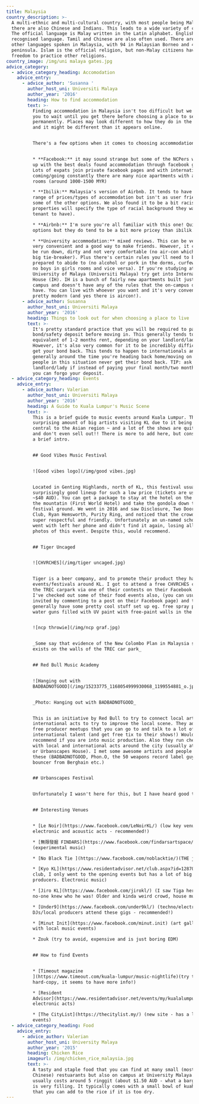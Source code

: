 ```yaml
---
title: Malaysia
country_description: >-
  A multi-ethnic and multi-cultural country, with most people being Malay, but
  there are also Chinese and Indians. This leads to a wide variety of cuisine.
  The official language is Malay written in the Latin alphabet. English is a
  recognised language. Tamil and Chinese are also often used. There are over 130
  other languages spoken in Malaysia, with 94 in Malaysian Borneo and 40 on the
  peninsula. Islam is the official religion, but non-Malay citizens have the
  freedom to practice other religions. 
country_image: /img/uni malaya gates.jpg
advice_category:
  - advice_category_heading: Accomodation
    advice_entry:
      - advice_author: 'Susanna '
        author_host_uni: Universiti Malaya
        author_year: '2016'
        heading: How to find accommodation
        text: >-
          Finding accommodation in Malaysia isn't too difficult but we'd advise
          you to wait until you get there before choosing a place to settle
          permanently. Places may look different to how they do in the country
          and it might be different than it appears online.  


          There's a few options when it comes to choosing accommodation:


          * **Facebook:** it may sound strange but some of the NCPers who ended
          up with the best deals found accommodation through facebook groups.
          Lots of expats join private facebook pages and with internationals
          coming/going constantly there are many nice apartments with available
          rooms (around 1000-1500 MYR)

          * **Ibilik:** Malaysia's version of Airbnb. It tends to have a whole
          range of prices/types of accommodation but isn't as user friendly as
          some of the other options. We also found it to be a bit racists (e.g.
          properties will specify the type of racial background they want the
          tenant to have).

          * **Airbnb:** I'm sure you're all familiar with this one! Quite a few
          options but they do tend to be a bit more pricey than ibilik.

          * **University accommodation:** mixed reviews. This can be very cheap,
          very convenient and a good way to make friends. However, it can also
          be run down, dirty and not very comfortable (no air-con which kinda a
          big tie-breaker). Plus there's certain rules you'll need to be
          prepared to abide to (no alcohol or pork in the dorms, curfew times,
          no boys in girls rooms and vice versa). If you're studying at the
          University of Malaya (Universiti Malaya) try get into International
          House (IH). IH is a bunch of fairly new apartments built just off
          campus and doesn't have any of the rules that the on-campus dorms
          have. You can live with whoever you want and it's very convenient and
          pretty modern (and yes there is aircon!).
      - advice_author: Susanna
        author_host_uni: Universiti Malaya
        author_year: '2016'
        heading: Things to look out for when choosing a place to live
        text: >-
          It's pretty standard practice that you will be required to pay a
          bond/safety deposit before moving in. This generally tends to be the
          equivalent of 1-2 months rent, depending on your landlord/lady.
          However, it's also very common for it to be incredibly difficult to
          get your bond back. This tends to happen to internationals and as it's
          generally around the time you're heading back home/moving on a lot of
          people in this situation never get their bond back. TIP: ask your
          landlord/lady if instead of paying your final month/two month's rent
          you can forgo your deposit.
  - advice_category_heading: Events
    advice_entry:
      - advice_author: Valerian
        author_host_uni: Universiti Malaya
        author_year: '2016'
        heading: A Guide to Kuala Lumpur's Music Scene
        text: >-
          This is a brief guide to music events around Kuala Lumpur. There are a
          surprising amount of big artists visiting KL due to it being quite
          central to the Asian region ~ and a lot of the shows are quite cheap,
          and don't even sell out!! There is more to add here, but consider this
          a brief intro.


          ## Good Vibes Music Festival


          ![Good vibes logo](/img/good vibes.jpg)


          Located in Genting Highlands, north of KL, this festival usually has a
          surprisingly good lineup for such a low price (tickets are usually
          ~$40 AUD). You can get a package to stay at the hotel on the top of
          the mountatin (First World Hotel) and take the gondola down to the
          festival ground. We went in 2016 and saw Disclosure, Two Door Cinema
          Club, Ryan Hemsworth, Purity Ring, and noticed that the crowd was
          super respectful and friendly. Unfortunately an un-named scholar I
          went with left her phone and didn't find it again, losing all of our
          photos of this event. Despite this, would recommend. 


          ## Tiger Uncaged


          ![CHVRCHES](/img/tiger uncaged.jpg)


          Tiger is a beer company, and to promote their product they have a few
          events/festivals around KL. I got to attend a free CHVRCHES concert on
          the TREC carpark via one of their contests on their Facebook page.
          I've checked out some of their food events also, (you can usually get
          invited by commenting to a post on their Facebook page) and they
          generally have some pretty cool stuff set up eg. free spray paint or
          water guns filled with UV paint with free-paint walls in the carpark.


          ![ncp throwie](/img/ncp graf.jpg)


          _Some say that evidence of the New Colombo Plan in Malaysia still
          exists on the walls of the TREC car park_


          ## Red Bull Music Academy


          ![Hanging out with
          BADBADNOTGOOD](/img/15233775_1168054999930068_1199554881_o.jpg)


          _Photo: Hanging out with BADBADNOTGOOD_


          This is an initiative by Red Bull to try to connect local artists with
          international acts to try to improve the local scene. They advertise
          free producer meetups that you can go to and talk to a lot of
          international talent (and get free tix to their shows!) Would
          recommend if you are into music production. Also they run cheap shows
          with local and international acts around the city (usually at Le Noir
          or Urbanscapes House). I met some awesome artists and people through
          these (BADBADNOTGOOD, Phon.O, the 50 weapons record label guys, the
          bouncer from Berghain etc.)


          ## Urbanscapes Festival


          Unfortunately I wasn't here for this, but I have heard good things!!


          ## Interesting Venues


          * [Le Noir](https://www.facebook.com/LeNoirKL/) (low key venue with
          electronic and acoustic acts - recommended!)

          * [無限發掘 FINDARS](https://www.facebook.com/findarsartspace/)
          (experimental music)

          * [No Black Tie ](https://www.facebook.com/noblacktie/)(THE jazz club)

          * [Kyo KL](https://www.residentadvisor.net/club.aspx?id=128702) (new
          club, I only went to the opening events but has a lot of big
          producers. Electronic music)

          * [Jiro KL](https://www.facebook.com/jirokl/) (I saw Tiga here but
          no-one knew who he was! Older and kinda weird crowd, house music/tech)

          * [Under9](https://www.facebook.com/under9kl/) (techno/electronic, 
          DJs/local producers attend these gigs - recommended!)

          * [Minut Init](https://www.facebook.com/minut.init) (art gallery/bar
          with local music events)

          * Zouk (try to avoid, expensive and is just boring EDM)


          ## How to find Events


          * [Timeout magazine
          ](https://www.timeout.com/kuala-lumpur/music-nightlife)(try to get the
          hard-copy, it seems to have more info!)

          * [Resident
          Advisor](https://www.residentadvisor.net/events/my/kualalumpur) (for
          electronic acts)

          * [The CityList](https://thecitylist.my/) (new site - has a lot of
          events)
  - advice_category_heading: Food
    advice_entry:
      - advice_author: Valerian
        author_host_uni: University Malaya
        author_year: '2015'
        heading: Chicken Rice
        imageurl: /img/chicken_rice_malaysia.jpg
        text: >-
          A tasty and staple food that you can find at many small (mostly
          Chinese) restuarants but also on campus at University Malaya. It
          usually costs around 5 ringgit (about $1.50 AUD - what a bargain!) and
          is very filling. It typically comes with a small bowl of kuah (soup)
          that you can add to the rice if it is too dry.
---
```


